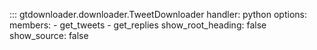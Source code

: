 ::: gtdownloader.downloader.TweetDownloader
    handler: python
    options: 
        members:
            - get_tweets
            - get_replies
        show_root_heading: false
        show_source: false